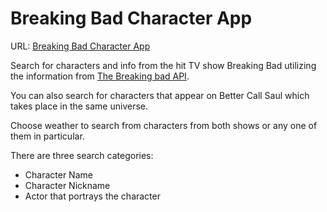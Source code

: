 # Breaking Bad Character App

URL: [Breaking Bad Character App](https://breakingbadcharactersearch.netlify.app/)

Search for characters and info from the hit TV show Breaking Bad utilizing the information from [The Breaking bad API](https://breakingbadapi.com/). 

You can also search for characters that appear on Better Call Saul which takes place in the same universe.

Choose weather to search from characters from both shows or any one of them in particular.

There are three search categories:
* Character Name
* Character Nickname
* Actor that portrays the character

